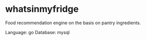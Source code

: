 # whatsinmyfridge
Food recommendation engine on the basis on pantry ingredients.

Language: go
Database: mysql
